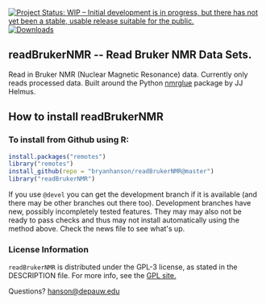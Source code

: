 [![Project Status: WIP – Initial development is in progress, but there has not yet been a stable, usable release suitable for the public.](https://www.repostatus.org/badges/latest/wip.svg)](https://www.repostatus.org/#wip) [![Downloads](https://cranlogs.r-pkg.org/badges/readBrukerNMR)](https://cran.r-project.org/package=readBrukerNMR)

## readBrukerNMR -- Read Bruker NMR Data Sets.

Read in Bruker NMR (Nuclear Magnetic Resonance) data.  Currently only reads processed data.  Built around the Python [nmrglue](https://github.com/jjhelmus/nmrglue) package by JJ Helmus.

## How to install readBrukerNMR

<!-- ### From CRAN using R:

````r
chooseCRANmirror() # choose a CRAN mirror
install.packages("readBrukerNMR")
library("readBrukerNMR")
```` -->

### To install from Github using R:

````r
install.packages("remotes")
library("remotes")
install_github(repo = "bryanhanson/readBrukerNMR@master")
library("readBrukerNMR")
````
If you use `@devel` you can get the development branch if it is available (and there may be other branches out there too).  Development branches have new, possibly incompletely tested features.  They may may also not be ready to pass checks and thus may not install automatically using the method above.  Check the news file to see what's up.

### License Information

`readBrukerNMR` is distributed under the GPL-3 license, as stated in the DESCRIPTION file.  For more info, see the [GPL site.](https://gnu.org/licenses/gpl.html)

Questions?  hanson@depauw.edu

